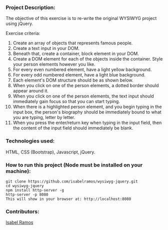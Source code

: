 ### Project Description:

The objective of this exercise is to re-write the original WYSIWYG project using jQuery.

Exercise criteria:

1. Create an array of objects that represents famous people.
1. Create a text input in your DOM.
1. Beneath that, create a container, block element in your DOM.
1. Create a DOM element for each of the objects inside the container. Style your person elements however you like.
1. For every even numbered element, have a light yellow background.
1. For every odd numbered element, have a light blue background.
1. Each element's DOM structure should be as shown below.
1. When you click on one of the person elements, a dotted border should appear around it.
1. When you click on one of the person elements, the text input should immediately gain focus so that you can start typing.
1. When there is a highlighted person element, and you begin typing in the input box, the person's biography should be immediately bound to what you are typing, letter by letter.
1. When you press the enter/return key when typing in the input field, then the content of the input field should immediately be blank.

### Technologies used:

HTML, CSS (Bootstrap), Javascript, jQuery.

### How to run this project (Node must be installed on your machine):

```
git clone https://github.com/isabelramos/wysiwyg-jquery.git
cd wysiwyg-jquery
npm install http-server -g
http-server -p 8080
This will show in your browser at: http://localhost:8080
```

### Contributors:
[Isabel Ramos](https://github.com/isabelramos)